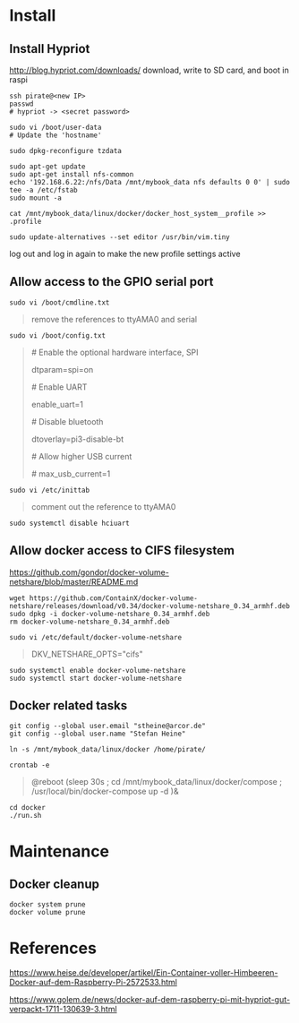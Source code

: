 # Install

## Install Hypriot
http://blog.hypriot.com/downloads/
download, write to SD card, and boot in raspi
```
ssh pirate@<new IP>
passwd
# hypriot -> <secret password>

sudo vi /boot/user-data
# Update the 'hostname'

sudo dpkg-reconfigure tzdata

sudo apt-get update
sudo apt-get install nfs-common
echo '192.168.6.22:/nfs/Data /mnt/mybook_data nfs defaults 0 0' | sudo tee -a /etc/fstab
sudo mount -a

cat /mnt/mybook_data/linux/docker/docker_host_system__profile >> .profile

sudo update-alternatives --set editor /usr/bin/vim.tiny
```

log out and log in again to make the new profile settings active


## Allow access to the GPIO serial port

```
sudo vi /boot/cmdline.txt
```
> remove the references to ttyAMA0 and serial

```
sudo vi /boot/config.txt
```
> \# Enable the optional hardware interface, SPI
>
> dtparam=spi=on
>
> \# Enable UART
>
> enable_uart=1
> 
> \# Disable bluetooth
>
> dtoverlay=pi3-disable-bt
> 
> \# Allow higher USB current
>
> \# max_usb_current=1

```
sudo vi /etc/inittab
```
> comment out the reference to ttyAMA0

```
sudo systemctl disable hciuart
```

## Allow docker access to CIFS filesystem

https://github.com/gondor/docker-volume-netshare/blob/master/README.md

```
wget https://github.com/ContainX/docker-volume-netshare/releases/download/v0.34/docker-volume-netshare_0.34_armhf.deb
sudo dpkg -i docker-volume-netshare_0.34_armhf.deb
rm docker-volume-netshare_0.34_armhf.deb

sudo vi /etc/default/docker-volume-netshare
```
> DKV_NETSHARE_OPTS="cifs"
```
sudo systemctl enable docker-volume-netshare
sudo systemctl start docker-volume-netshare
```

## Docker related tasks
```
git config --global user.email "stheine@arcor.de"
git config --global user.name "Stefan Heine"

ln -s /mnt/mybook_data/linux/docker /home/pirate/

crontab -e
```
> @reboot (sleep 30s ; cd /mnt/mybook_data/linux/docker/compose ; /usr/local/bin/docker-compose up -d )&

```
cd docker
./run.sh
```

# Maintenance

## Docker cleanup

```
docker system prune
docker volume prune
```

# References

https://www.heise.de/developer/artikel/Ein-Container-voller-Himbeeren-Docker-auf-dem-Raspberry-Pi-2572533.html

https://www.golem.de/news/docker-auf-dem-raspberry-pi-mit-hypriot-gut-verpackt-1711-130639-3.html
